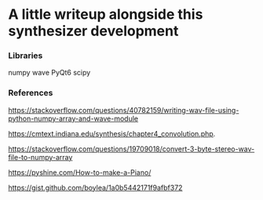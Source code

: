# A little writeup alongside this synthesizer development

### Libraries

numpy
wave
PyQt6
scipy

### References

https://stackoverflow.com/questions/40782159/writing-wav-file-using-python-numpy-array-and-wave-module

https://cmtext.indiana.edu/synthesis/chapter4_convolution.php.

https://stackoverflow.com/questions/19709018/convert-3-byte-stereo-wav-file-to-numpy-array

https://pyshine.com/How-to-make-a-Piano/

https://gist.github.com/boylea/1a0b5442171f9afbf372


